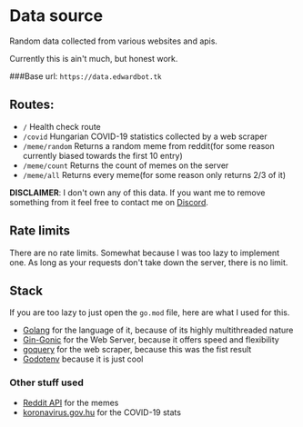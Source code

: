 # Data source
Random data collected from various websites and apis.

Currently this is ain't much, but honest work.

###Base url: `https://data.edwardbot.tk`
## Routes:
- `/` Health check route
- `/covid` Hungarian COVID-19 statistics collected by a web scraper
- `/meme/random` Returns a random meme from reddit(for some reason currently biased towards the first 10 entry)
- `/meme/count` Returns the count of memes on the server
- `/meme/all` Returns every meme(for some reason only returns 2/3 of it)

**DISCLAIMER**: I don't own any of this data. If you want me to remove something from it feel free to contact me on [Discord](https://dc.edwardbot.tk).


## Rate limits
There are no rate limits. Somewhat because I was too lazy to implement one.
As long as your requests don't take down the server, there is no limit.

## Stack
If you are too lazy to just open the `go.mod` file, here are what I used for this.
- [Golang](https://golang.org) for the language of it, because of its highly multithreaded nature
- [Gin-Gonic](https://gin-gonic.com) for the Web Server, because it offers speed and flexibility
- [goquery](https://github.com/PuerkitoBio/goquery) for the web scraper, because this was the fist result
- [Godotenv](https://github.com/joho/godotenv) because it is just cool

### Other stuff used
- [Reddit API](https://reddit.com) for the memes
- [koronavirus.gov.hu](https://koronavirus.gov.hu) for the COVID-19 stats
